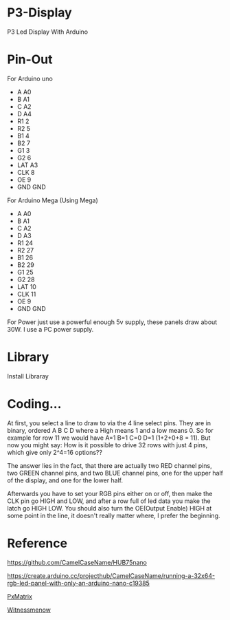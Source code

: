 # P3-Display
P3 Led Display With Arduino

# Pin-Out

For Arduino uno

* A A0
* B A1
* C A2
* D A4
* R1 2
* R2 5
* B1 4
* B2 7
* G1 3
* G2 6
* LAT A3
* CLK 8
* OE 9
* GND GND

For Arduino Mega (Using Mega)

* A A0
* B A1
* C A2
* D A3
* R1 24
* R2 27
* B1 26
* B2 29
* G1 25
* G2 28
* LAT 10
* CLK 11
* OE 9
* GND GND



For Power just use a powerful enough 5v supply, these panels draw about 30W. I use a PC power supply.

# Library

Install Libraray

# Coding...

At first, you select a line to draw to via the 4 line select pins. They are in binary, ordered A B C D where a High means 1 and a low means 0. So for example for row 11 we would have A=1 B=1 C=0 D=1 (1+2+0+8 = 11). But now you might say: How is it possible to drive 32 rows with just 4 pins, which give only 2^4=16 options??

The answer lies in the fact, that there are actually two RED channel pins, two GREEN channel pins, and two BLUE channel pins, one for the upper half of the display, and one for the lower half.

Afterwards you have to set your RGB pins either on or off, then make the CLK pin go HIGH and LOW, and after a row full of led data you make the latch go HIGH LOW. You should also turn the OE(Output Enable) HIGH at some point in the line, it doesn't really matter where, I prefer the beginning.






# Reference

https://github.com/CamelCaseName/HUB75nano

https://create.arduino.cc/projecthub/CamelCaseName/running-a-32x64-rgb-led-panel-with-only-an-arduino-nano-c19385

[PxMatrix](https://github.com/2dom/PxMatrix)

[Witnessmenow](https://github.com/witnessmenow/ESP32-HUB75-MatrixPanel-I2S-DMA)
